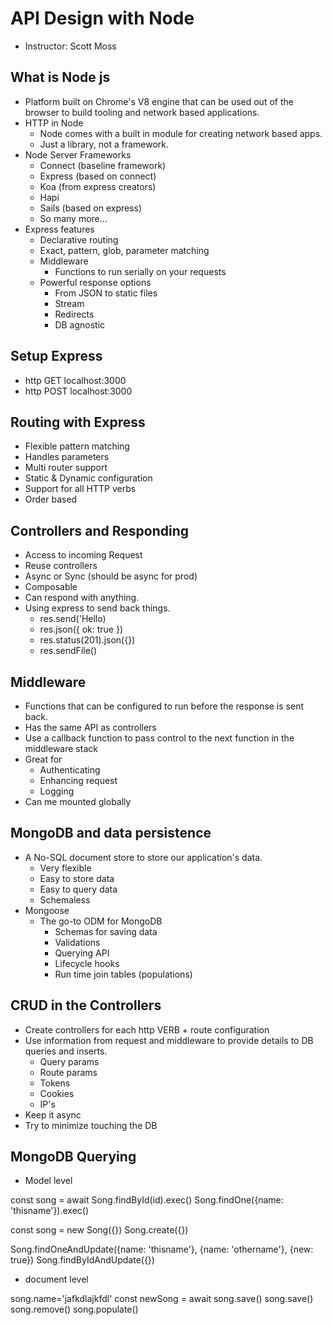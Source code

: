 # API Design with Node

* Instructor: Scott Moss

## What is Node js

* Platform built on Chrome's V8 engine that can be used out of the browser to build tooling and network based applications.
* HTTP in Node
  * Node comes with a built in module for creating network based apps.
  * Just a library, not a framework.
* Node Server Frameworks
  * Connect (baseline framework)
  * Express (based on connect)
  * Koa (from express creators)
  * Hapi
  * Sails (based on express)
  * So many more...
* Express features
  * Declarative routing
  * Exact, pattern, glob, parameter matching
  * Middleware
    * Functions to run serially on your requests
  * Powerful response options
    * From JSON to static files
    * Stream
    * Redirects
    * DB agnostic

## Setup Express

* http GET localhost:3000
* http POST localhost:3000

## Routing with Express

* Flexible pattern matching
* Handles parameters
* Multi router support
* Static & Dynamic configuration
* Support for all HTTP verbs
* Order based

## Controllers and Responding

* Access to incoming Request
* Reuse controllers
* Async or Sync (should be async for prod)
* Composable
* Can respond with anything.
* Using express to send back things.
  * res.send('Hello)
  * res.json({ ok: true })
  * res.status(201).json({})
  * res.sendFile()

## Middleware

* Functions that can be configured to run before the response is sent back.
* Has the same API as controllers
* Use a callback function to pass control to the next function in the middleware stack
* Great for
  * Authenticating
  * Enhancing request
  * Logging
* Can me mounted globally

## MongoDB and data persistence

* A No-SQL document store to store our application's data.
  * Very flexible
  * Easy to store data
  * Easy to query data
  * Schemaless
* Mongoose
  * The go-to ODM for MongoDB
    * Schemas for saving data
    * Validations
    * Querying API
    * Lifecycle hooks
    * Run time join tables (populations)

## CRUD in the Controllers

* Create controllers for each http VERB + route configuration
* Use information from request and middleware to provide details to DB queries and inserts.
  * Query params
  * Route params
  * Tokens
  * Cookies
  * IP's
* Keep it async
* Try to minimize touching the DB

## MongoDB Querying

* Model level

const song = await Song.findById(id).exec()
Song.findOne({name: 'thisname'}).exec()

const song = new Song({})
Song.create({})

Song.findOneAndUpdate({name: 'thisname'}, {name: 'othername'}, {new: true})
Song.findByIdAndUpdate({})

* document level

song.name='jafkdlajkfdl'
const newSong = await song.save()
song.save()
song.remove()
song.populate()